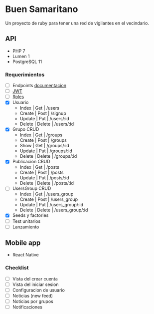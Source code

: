 # Buen Samaritano

Un proyecto de ruby para tener una red de vigilantes en el vecindario.

## API

- PHP 7
- Lumen 1
- PostgreSQL 11

### Requerimientos

- [ ] Endpoints [documentacion](https://github.com/mpociot/laravel-apidoc-generator)
- [ ] [JWT](https://github.com/tymondesigns/jwt-auth)
- [ ] [Roles](https://medium.com/@cvallejo/autenticaci%C3%B3n-de-usuarios-y-roles-en-laravel-5-5-97ab59552d91)
- [x] Usuario
  - Index | Get | /users
  - Create | Post | /signup
  - Update | Put | /users/:id
  - Delete | Delete | /users/:id
- [x] Grupo CRUD
  - Index | Get | /groups
  - Create | Post | /groups
  - Show | Get | /groups/:id
  - Update | Put | /groups/:id
  - Delete | Delete | /groups/:id
- [x] Publicacion CRUD
  - Index | Get | /posts
  - Create | Post | /posts
  - Update | Put | /posts/:id
  - Delete | Delete | /posts/:id
- [ ] UsersGroup CRUD
  - Index | Get | /users_group
  - Create | Post | /users_group
  - Update | Put | /users_group/:id
  - Delete | Delete | /users_group/:id
- [x] Seeds y factories
- [ ] Test unitarios
- [ ] Lanzamiento

## Mobile app

- React Native

### Checklist

- [ ] Vista del crear cuenta
- [ ] Vista del iniciar sesion
- [ ] Configuracion de usuario
- [ ] Noticias (new feed)
- [ ] Noticias por grupos
- [ ] Notificaciones
